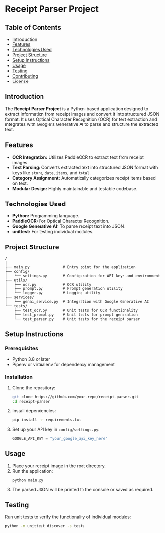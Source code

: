 # Receipt Parser Project

## Table of Contents
- [Introduction](#introduction)
- [Features](#features)
- [Technologies Used](#technologies-used)
- [Project Structure](#project-structure)
- [Setup Instructions](#setup-instructions)
- [Usage](#usage)
- [Testing](#testing)
- [Contributing](#contributing)
- [License](#license)

## Introduction
The **Receipt Parser Project** is a Python-based application designed to extract information from receipt images and convert it into structured JSON format. It uses Optical Character Recognition (OCR) for text extraction and integrates with Google's Generative AI to parse and structure the extracted text.

## Features
- **OCR Integration:** Utilizes PaddleOCR to extract text from receipt images.
- **Text Parsing:** Converts extracted text into structured JSON format with keys like `store`, `date`, `items`, and `total`.
- **Category Assignment:** Automatically categorizes receipt items based on text.
- **Modular Design:** Highly maintainable and testable codebase.

## Technologies Used
- **Python:** Programming language.
- **PaddleOCR:** For Optical Character Recognition.
- **Google Generative AI:** To parse receipt text into JSON.
- **unittest:** For testing individual modules.

## Project Structure
```
/
|
├── main.py               # Entry point for the application
├── config/
│   └── settings.py       # Configuration for API keys and environment
├── utils/
│   ├── ocr.py            # OCR utility
│   ├── prompt.py         # Prompt generation utility
│   └── logger.py         # Logging utility
├── services/
│   └── genai_service.py  # Integration with Google Generative AI
└── tests/
    ├── test_ocr.py       # Unit tests for OCR functionality
    ├── test_prompt.py    # Unit tests for prompt generation
    └── test_parser.py    # Unit tests for the receipt parser
```

## Setup Instructions
### Prerequisites
- Python 3.8 or later
- Pipenv or virtualenv for dependency management

### Installation
1. Clone the repository:
   ```bash
   git clone https://github.com/your-repo/receipt-parser.git
   cd receipt-parser
   ```
2. Install dependencies:
   ```bash
   pip install -r requirements.txt
   ```
3. Set up your API key in `config/settings.py`:
   ```python
   GOOGLE_API_KEY = "your_google_api_key_here"
   ```

## Usage
1. Place your receipt image in the root directory.
2. Run the application:
   ```bash
   python main.py
   ```
3. The parsed JSON will be printed to the console or saved as required.

## Testing
Run unit tests to verify the functionality of individual modules:
```bash
python -m unittest discover -s tests
```
